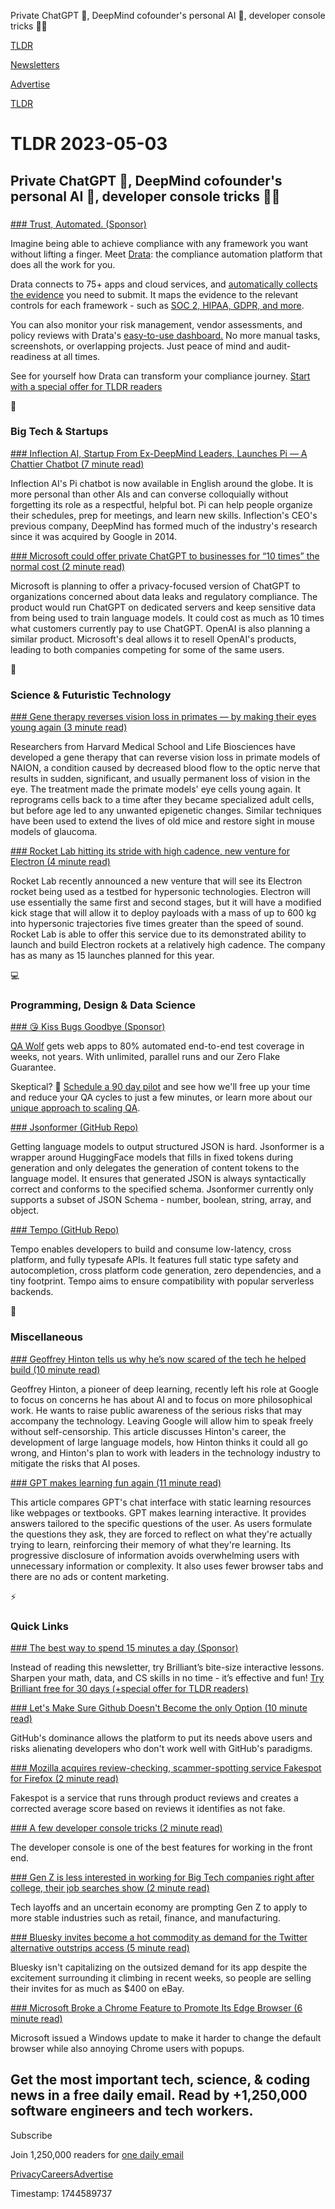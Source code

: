 Private ChatGPT 🤖, DeepMind cofounder's personal AI 🧠, developer console tricks 👨‍💻

[TLDR](/)

[Newsletters](/newsletters)

[Advertise](https://advertise.tldr.tech/)

[TLDR](/)

# TLDR 2023-05-03

## Private ChatGPT 🤖, DeepMind cofounder's personal AI 🧠, developer console tricks 👨‍💻

### 

[### Trust, Automated. (Sponsor)](https://drata.com/partner/tldr?utm_source=tldr&amp;utm_medium=paidnewsletter&amp;utm_campaign=DR_cap_tldr_all_all_none_none_AMS_USCA_demo_requestdemo&amp;utm_content=request-demo_txt_v1&amp;umt_termUSCA_all_sec-it_none_none_none)

Imagine being able to achieve compliance with any framework you want without lifting a finger. Meet [Drata](https://drata.com/partner/tldr?utm_source=tldr&utm_medium=paidnewsletter&utm_campaign=DR_cap_tldr_all_all_none_none_AMS_USCA_demo_requestdemo&utm_content=request-demo_txt_v1&umt_termUSCA_all_sec-it_none_none_none): the compliance automation platform that does all the work for you.

Drata connects to 75+ apps and cloud services, and [automatically collects the evidence](https://drata.com/partner/tldr?utm_source=tldr&utm_medium=paidnewsletter&utm_campaign=DR_cap_tldr_all_all_none_none_AMS_USCA_demo_requestdemo&utm_content=request-demo_txt_v1&umt_termUSCA_all_sec-it_none_none_none) you need to submit. It maps the evidence to the relevant controls for each framework - such as [SOC 2, HIPAA, GDPR, and more](https://drata.com/partner/tldr?utm_source=tldr&utm_medium=paidnewsletter&utm_campaign=DR_cap_tldr_all_all_none_none_AMS_USCA_demo_requestdemo&utm_content=request-demo_txt_v1&umt_termUSCA_all_sec-it_none_none_none).

You can also monitor your risk management, vendor assessments, and policy reviews with Drata's [easy-to-use dashboard.](https://drata.com/partner/tldr?utm_source=tldr&utm_medium=paidnewsletter&utm_campaign=DR_cap_tldr_all_all_none_none_AMS_USCA_demo_requestdemo&utm_content=request-demo_txt_v1&umt_termUSCA_all_sec-it_none_none_none) No more manual tasks, screenshots, or overlapping projects. Just peace of mind and audit-readiness at all times.

See for yourself how Drata can transform your compliance journey. [Start with a special offer for TLDR readers](https://drata.com/partner/tldr?utm_source=tldr&utm_medium=paidnewsletter&utm_campaign=DR_cap_tldr_all_all_none_none_AMS_USCA_demo_requestdemo&utm_content=request-demo_txt_v1&umt_termUSCA_all_sec-it_none_none_none)

📱

### Big Tech & Startups

[### Inflection AI, Startup From Ex-DeepMind Leaders, Launches Pi — A Chattier Chatbot (7 minute read)](https://www.forbes.com/sites/alexkonrad/2023/05/02/inflection-ai-ex-deepmind-launches-pi-chatbot/?sh=4d210a583d6d?utm_source=tldrnewsletter)

Inflection AI's Pi chatbot is now available in English around the globe. It is more personal than other AIs and can converse colloquially without forgetting its role as a respectful, helpful bot. Pi can help people organize their schedules, prep for meetings, and learn new skills. Inflection's CEO's previous company, DeepMind has formed much of the industry's research since it was acquired by Google in 2014.

[### Microsoft could offer private ChatGPT to businesses for “10 times” the normal cost (2 minute read)](https://arstechnica.com/information-technology/2023/05/report-microsoft-plans-privacy-first-chatgpt-for-businesses-with-secrets-to-keep/?utm_source=tldrnewsletter)

Microsoft is planning to offer a privacy-focused version of ChatGPT to organizations concerned about data leaks and regulatory compliance. The product would run ChatGPT on dedicated servers and keep sensitive data from being used to train language models. It could cost as much as 10 times what customers currently pay to use ChatGPT. OpenAI is also planning a similar product. Microsoft's deal allows it to resell OpenAI's products, leading to both companies competing for some of the same users.

🚀

### Science & Futuristic Technology

[### Gene therapy reverses vision loss in primates — by making their eyes young again (3 minute read)](https://www.freethink.com/health/gene-therapy-naion?utm_source=tldrnewsletter)

Researchers from Harvard Medical School and Life Biosciences have developed a gene therapy that can reverse vision loss in primate models of NAION, a condition caused by decreased blood flow to the optic nerve that results in sudden, significant, and usually permanent loss of vision in the eye. The treatment made the primate models' eye cells young again. It reprograms cells back to a time after they became specialized adult cells, but before age led to any unwanted epigenetic changes. Similar techniques have been used to extend the lives of old mice and restore sight in mouse models of glaucoma.

[### Rocket Lab hitting its stride with high cadence, new venture for Electron (4 minute read)](https://arstechnica.com/science/2023/05/rocket-lab-hitting-its-stride-with-high-cadence-new-venture-for-electron/?utm_source=tldrnewsletter)

Rocket Lab recently announced a new venture that will see its Electron rocket being used as a testbed for hypersonic technologies. Electron will use essentially the same first and second stages, but it will have a modified kick stage that will allow it to deploy payloads with a mass of up to 600 kg into hypersonic trajectories five times greater than the speed of sound. Rocket Lab is able to offer this service due to its demonstrated ability to launch and build Electron rockets at a relatively high cadence. The company has as many as 15 launches planned for this year.

💻

### Programming, Design & Data Science

[### 😘 Kiss Bugs Goodbye (Sponsor)](https://www.qawolf.com/?utm_campaign=DeveloperPlacement05032023&amp;utm_source=tldr&amp;utm_medium=newsletter)

[QA Wolf](https://www.qawolf.com/?utm_campaign=DeveloperPlacement05032023&utm_source=tldr&utm_medium=newsletter) gets web apps to 80% automated end-to-end test coverage in weeks, not years. With unlimited, parallel runs and our Zero Flake Guarantee.

Skeptical? 🤨 [Schedule a 90 day pilot](https://www.qawolf.com/?utm_campaign=DeveloperPlacement05032023&utm_source=tldr&utm_medium=newsletter) and see how we'll free up your time and reduce your QA cycles to just a few minutes, or learn more about our [unique approach to scaling QA](https://www.qawolf.com/?utm_campaign=DeveloperPlacement05032023&utm_source=tldr&utm_medium=newsletter).

[### Jsonformer (GitHub Repo)](https://github.com/1rgs/jsonformer?utm_source=tldrnewsletter)

Getting language models to output structured JSON is hard. Jsonformer is a wrapper around HuggingFace models that fills in fixed tokens during generation and only delegates the generation of content tokens to the language model. It ensures that generated JSON is always syntactically correct and conforms to the specified schema. Jsonformer currently only supports a subset of JSON Schema - number, boolean, string, array, and object.

[### Tempo (GitHub Repo)](https://github.com/betwixt-labs/tempo?utm_source=tldrnewsletter)

Tempo enables developers to build and consume low-latency, cross platform, and fully typesafe APIs. It features full static type safety and autocompletion, cross platform code generation, zero dependencies, and a tiny footprint. Tempo aims to ensure compatibility with popular serverless backends.

🎁

### Miscellaneous

[### Geoffrey Hinton tells us why he’s now scared of the tech he helped build (10 minute read)](https://archive.ph/Kstex?utm_source=tldrnewsletter)

Geoffrey Hinton, a pioneer of deep learning, recently left his role at Google to focus on concerns he has about AI and to focus on more philosophical work. He wants to raise public awareness of the serious risks that may accompany the technology. Leaving Google will allow him to speak freely without self-censorship. This article discusses Hinton's career, the development of large language models, how Hinton thinks it could all go wrong, and Hinton's plan to work with leaders in the technology industry to mitigate the risks that AI poses.

[### GPT makes learning fun again (11 minute read)](https://www.vipshek.com/blog/gpt-learning?utm_source=tldrnewsletter)

This article compares GPT's chat interface with static learning resources like webpages or textbooks. GPT makes learning interactive. It provides answers tailored to the specific questions of the user. As users formulate the questions they ask, they are forced to reflect on what they're actually trying to learn, reinforcing their memory of what they're learning. Its progressive disclosure of information avoids overwhelming users with unnecessary information or complexity. It also uses fewer browser tabs and there are no ads or content marketing.

⚡

### Quick Links

[### The best way to spend 15 minutes a day (Sponsor)](https://brilliant.org/tldrtech/)

Instead of reading this newsletter, try Brilliant’s bite-size interactive lessons. Sharpen your math, data, and CS skills in no time - it’s effective and fun! [Try Brilliant free for 30 days (+special offer for TLDR readers)](https://brilliant.org/tldrtech/)

[### Let's Make Sure Github Doesn't Become the only Option (10 minute read)](https://blog.edwardloveall.com/lets-make-sure-github-doesnt-become-the-only-option?utm_source=tldrnewsletter)

GitHub's dominance allows the platform to put its needs above users and risks alienating developers who don't work well with GitHub's paradigms.

[### Mozilla acquires review-checking, scammer-spotting service Fakespot for Firefox (2 minute read)](https://arstechnica.com/gadgets/2023/05/mozilla-acquires-review-checking-scammer-spotting-service-fakespot-for-firefox/?utm_source=tldrnewsletter)

Fakespot is a service that runs through product reviews and creates a corrected average score based on reviews it identifies as not fake.

[### A few developer console tricks (2 minute read)](https://gomakethings.com/a-few-developer-console-tricks/?utm_source=tldrnewsletter)

The developer console is one of the best features for working in the front end.

[### Gen Z is less interested in working for Big Tech companies right after college, their job searches show (2 minute read)](https://biz.crast.net/gen-z-is-less-interested-in-working-for-big-tech-companies-right-after-college-their-job-searches-show/?utm_source=tldrnewsletter)

Tech layoffs and an uncertain economy are prompting Gen Z to apply to more stable industries such as retail, finance, and manufacturing.

[### Bluesky invites become a hot commodity as demand for the Twitter alternative outstrips access (5 minute read)](https://techcrunch.com/2023/05/02/bluesky-invites-become-a-hot-commodity-as-demand-for-the-twitter-alternative-outstrips-access/?utm_source=tldrnewsletter)

Bluesky isn't capitalizing on the outsized demand for its app despite the excitement surrounding it climbing in recent weeks, so people are selling their invites for as much as $400 on eBay.

[### Microsoft Broke a Chrome Feature to Promote Its Edge Browser (6 minute read)](https://gizmodo.com/microsoft-windows-google-chrome-feature-broken-edge-1850392901)

Microsoft issued a Windows update to make it harder to change the default browser while also annoying Chrome users with popups.

## Get the most important tech, science, & coding news in a free daily email. Read by +1,250,000 software engineers and tech workers.

Subscribe

Join 1,250,000 readers for [one daily email](/api/latest/tech)

[Privacy](/privacy)[Careers](https://jobs.ashbyhq.com/tldr.tech)[Advertise](/tech/advertise)

Timestamp: 1744589737